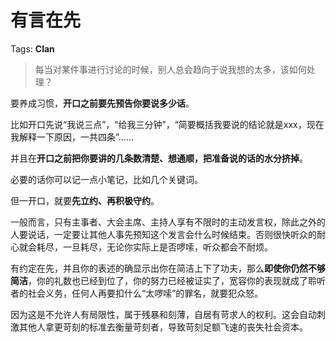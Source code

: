 # 有言在先

Tags: **Clan**

> 每当对某件事进行讨论的时候，别人总会趋向于说我想的太多，该如何处理？



要养成习惯，**开口之前要先预告你要说多少话**。

比如开口先说“我说三点”，“给我三分钟”，“简要概括我要说的结论就是xxx，现在我解释一下原因，一共四条”……

并且在**开口之前把你要讲的几条数清楚、想通顺，把准备说的话的水分挤掉**。

必要的话你可以记一点小笔记，比如几个关键词。

但一开口，就要**先立约、再积极守约**。

一般而言，只有主事者、大会主席、主持人享有不限时的主动发言权，除此之外的人要说话，一定要让其他人事先预知这个发言会什么时候结束。否则很快听众的耐心就会耗尽，一旦耗尽，无论你实际上是否啰嗦，听众都会不耐烦。

有约定在先，并且你的表述的确显示出你在简洁上下了功夫，那么**即使你仍然不够简洁**，你的礼数也已经到位了，你的努力已经被证实了，宽容你的表现就成了聆听者的社会义务，任何人再要扣什么“太啰嗦”的罪名，就要犯众怒。

因为这是不允许人有局限性，属于残暴和刻薄，自居有苛求人的权利。这会自动刺激其他人拿更苛刻的标准去衡量苛刻者，导致苛刻足额飞速的丧失社会资本。



